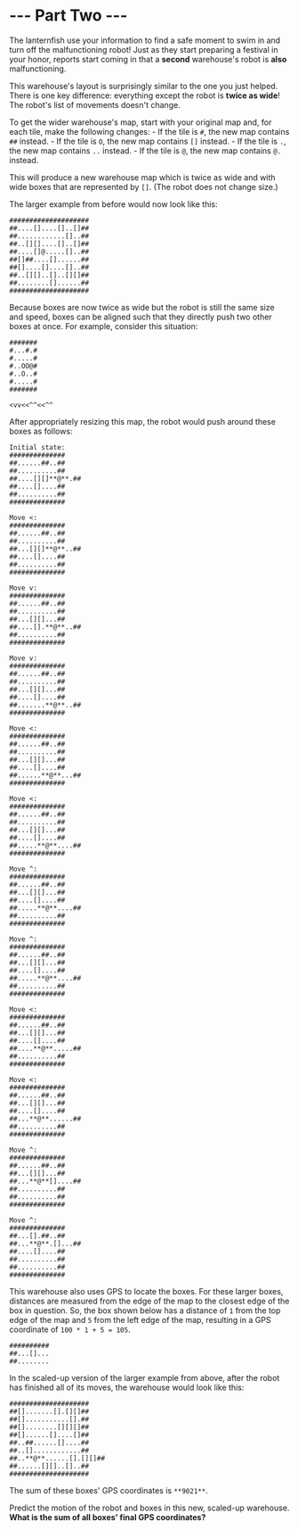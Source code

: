 # --- Part Two ---

The lanternfish use your information to find a safe moment to swim in and turn off the malfunctioning robot! Just as they start preparing a festival in your honor, reports start coming in that a **second** warehouse's robot is **also** malfunctioning.

This warehouse's layout is surprisingly similar to the one you just helped. There is one key difference: everything except the robot is **twice as wide**! The robot's list of movements doesn't change.

To get the wider warehouse's map, start with your original map and, for each tile, make the following changes:
    - If the tile is `#`, the new map contains `##` instead.
    - If the tile is `O`, the new map contains `[]` instead.
    - If the tile is `.`, the new map contains `..` instead.
    - If the tile is `@`, the new map contains `@.` instead.

This will produce a new warehouse map which is twice as wide and with wide boxes that are represented by `[]`. (The robot does not change size.)

The larger example from before would now look like this:
```
####################
##....[]....[]..[]##
##............[]..##
##..[][]....[]..[]##
##....[]@.....[]..##
##[]##....[]......##
##[]....[]....[]..##
##..[][]..[]..[][]##
##........[]......##
####################
```

Because boxes are now twice as wide but the robot is still the same size and speed, boxes can be aligned such that they directly push two other boxes at once. For example, consider this situation:
```
#######
#...#.#
#.....#
#..OO@#
#..O..#
#.....#
#######

<vv<<^^<<^^
```

After appropriately resizing this map, the robot would push around these boxes as follows:
```
Initial state:
##############
##......##..##
##..........##
##....[][]**@**.##
##....[]....##
##..........##
##############

Move <:
##############
##......##..##
##..........##
##...[][]**@**..##
##....[]....##
##..........##
##############

Move v:
##############
##......##..##
##..........##
##...[][]...##
##....[].**@**..##
##..........##
##############

Move v:
##############
##......##..##
##..........##
##...[][]...##
##....[]....##
##.......**@**..##
##############

Move <:
##############
##......##..##
##..........##
##...[][]...##
##....[]....##
##......**@**...##
##############

Move <:
##############
##......##..##
##..........##
##...[][]...##
##....[]....##
##.....**@**....##
##############

Move ^:
##############
##......##..##
##...[][]...##
##....[]....##
##.....**@**....##
##..........##
##############

Move ^:
##############
##......##..##
##...[][]...##
##....[]....##
##.....**@**....##
##..........##
##############

Move <:
##############
##......##..##
##...[][]...##
##....[]....##
##....**@**.....##
##..........##
##############

Move <:
##############
##......##..##
##...[][]...##
##....[]....##
##...**@**......##
##..........##
##############

Move ^:
##############
##......##..##
##...[][]...##
##...**@**[]....##
##..........##
##..........##
##############

Move ^:
##############
##...[].##..##
##...**@**.[]...##
##....[]....##
##..........##
##..........##
##############
```

This warehouse also uses GPS to locate the boxes. For these larger boxes, distances are measured from the edge of the map to the closest edge of the box in question. So, the box shown below has a distance of `1` from the top edge of the map and `5` from the left edge of the map, resulting in a GPS coordinate of `100 * 1 + 5 = 105`.
```
##########
##...[]...
##........
```

In the scaled-up version of the larger example from above, after the robot has finished all of its moves, the warehouse would look like this:
```
####################
##[].......[].[][]##
##[]...........[].##
##[]........[][][]##
##[]......[]....[]##
##..##......[]....##
##..[]............##
##..**@**......[].[][]##
##......[][]..[]..##
####################
```

The sum of these boxes' GPS coordinates is `**9021**`.

Predict the motion of the robot and boxes in this new, scaled-up warehouse. **What is the sum of all boxes' final GPS coordinates?**

